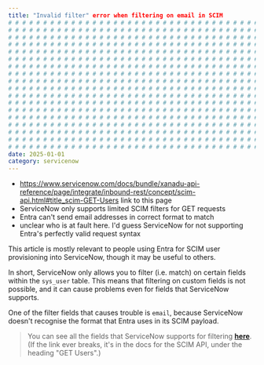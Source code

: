 ```yaml
---
title: "Invalid filter" error when filtering on email in SCIM
# # # # # # # # # # # # # # # # # # # # # # # # # # # # # # # # # # # # # # # #
# # # # # # # # # # # # # # # # # # # # # # # # # # # # # # # # # # # # # # # #
# # # # # # # # # # # # # # # # # # # # # # # # # # # # # # # # # # # # # # # #
# # # # # # # # # # # # # # # # # # # # # # # # # # # # # # # # # # # # # # # #
# # # # # # # # # # # # # # # # # # # # # # # # # # # # # # # # # # # # # # # #
# # # # # # # # # # # # # # # # # # # # # # # # # # # # # # # # # # # # # # # #
# # # # # # # # # # # # # # # # # # # # # # # # # # # # # # # # # # # # # # # #
# # # # # # # # # # # # # # # # # # # # # # # # # # # # # # # # # # # # # # # #
# # # # # # # # # # # # # # # # # # # # # # # # # # # # # # # # # # # # # # # #
# # # # # # # # # # # # # # # # # # # # # # # # # # # # # # # # # # # # # # # #
# # # # # # # # # # # # # # # # # # # # # # # # # # # # # # # # # # # # # # # #
# # # # # # # # # # # # # # # # # # # # # # # # # # # # # # # # # # # # # # # #
# # # # # # # # # # # # # # # # # # # # # # # # # # # # # # # # # # # # # # # #
# # # # # # # # # # # # # # # # # # # # # # # # # # # # # # # # # # # # # # # #
# # # # # # # # # # # # # # # # # # # # # # # # # # # # # # # # # # # # # # # #
# # # # # # # # # # # # # # # # # # # # # # # # # # # # # # # # # # # # # # # #
# # # # # # # # # # # # # # # # # # # # # # # # # # # # # # # # # # # # # # # #
# # # # # # # # # # # # # # # # # # # # # # # # # # # # # # # # # # # # # # # #
date: 2025-01-01
category: servicenow
---
```


- <https://www.servicenow.com/docs/bundle/xanadu-api-reference/page/integrate/inbound-rest/concept/scim-api.html#title_scim-GET-Users> link to this page
- ServiceNow only supports limited SCIM filters for GET requests
- Entra can't send email addresses in correct format to match
- unclear who is at fault here. I'd guess ServiceNow for not supporting Entra's perfectly valid request syntax

This article is mostly relevant to people using Entra for SCIM user provisioning into ServiceNow, though it may be useful to others.

In short, ServiceNow only allows you to filter (i.e. match) on certain fields within the `sys_user` table. This means that filtering on custom fields is not possible, and it can cause problems even for fields that ServiceNow supports.

One of the filter fields that causes trouble is `email`, because ServiceNow doesn't recognise the format that Entra uses in its SCIM payload.

> You can see all the fields that ServiceNow supports for filtering [**here**](https://www.servicenow.com/docs/bundle/xanadu-api-reference/page/integrate/inbound-rest/concept/scim-api.html#title_scim-GET-Users). (If the link ever breaks, it's in the docs for the SCIM API, under the heading "GET Users".)
